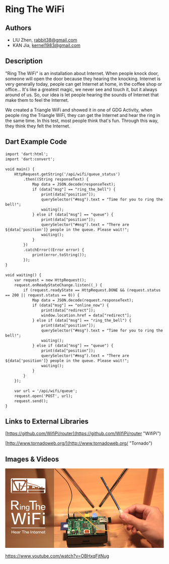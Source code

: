 # Ring The WiFi

## Authors
- LIU Zhen, rabbit38@gmail.com
- KAN Jia, kernel1983@gmail.com

## Description
"Ring The WiFi" is an installation about Internet. When people knock door, someone will open the door because they hearing the knocking. Internet is very generally today, people can get Internet at home, in the coffee shop or office... It's like a greatest magic, we never see and touch it, but it always around of us. So, our idea is let people hearing the sounds of Internet that make them to feel the Internet. 

We created a Triangle WiFi and showed it in one of GDG Activity, when people ring the Triangle WiFi, they can get the Internet and hear the ring in the same time. In this test, most people think that's fun. Through this way, they think they felt the Internet.

## Dart Example Code
```
import 'dart:html';
import 'dart:convert';

void main() {
    HttpRequest.getString('/api/wifi/queue_status')
        .then((String responseText) {
            Map data = JSON.decode(responseText);
            if (data["msg"] == "ring_the_bell") {
                print(data["position"]);
                querySelector("#msg").text = "Time for you to ring the bell!";
                waiting();
            } else if (data["msg"] == "queue") {
                print(data["position"]);
                querySelector("#msg").text = "There are ${data['position']} people in the queue. Please wait!";
                waiting();
            }
        })
        .catchError((Error error) {
            print(error.toString());
        });
}

void waiting() {
    var request = new HttpRequest();
    request.onReadyStateChange.listen((_) {
        if (request.readyState == HttpRequest.DONE && (request.status == 200 || request.status == 0)) {
            Map data = JSON.decode(request.responseText);
            if (data["msg"] == "online_now") {
                print(data["redirect"]);
                window.location.href = data["redirect"];
            } else if (data["msg"] == "ring_the_bell") {
                print(data["position"]);
                querySelector("#msg").text = "Time for you to ring the bell!";
                waiting();
            } else if (data["msg"] == "queue") {
                print(data["position"]);
                querySelector("#msg").text = "There are ${data['position']} people in the queue. Please wait!";
                waiting();
            }
        }
    });

    var url = '/api/wifi/queue';
    request.open('POST', url);
    request.send();
}
```
## Links to External Libraries

[https://github.com/WifiPi/router](https://github.com/WifiPi/router "WifiPi")

[http://www.tornadoweb.org/](http://www.tornadoweb.org/ "Tornado")

## Images & Videos

![Ring the WiFi](project_images/cover.jpg?raw=true "Ring the WiFi")

https://www.youtube.com/watch?v=OBHxqFjtNug
